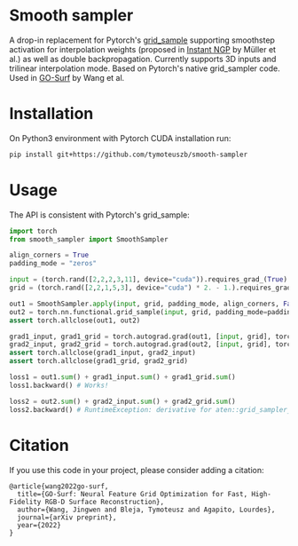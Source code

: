 # Smooth sampler

A drop-in replacement for Pytorch's [grid_sample](https://pytorch.org/docs/stable/generated/torch.nn.functional.grid_sample.html) supporting smoothstep activation for interpolation weights (proposed in [Instant NGP](https://nvlabs.github.io/instant-ngp/) by Müller et al.) as well as double backpropagation. Currently supports 3D inputs and trilinear interpolation mode. Based on Pytorch's native grid_sampler code. Used in [GO-Surf](https://jingwenwang95.github.io/go_surf/) by Wang et al.

# Installation

On Python3 environment with Pytorch CUDA installation run:

```bash
pip install git+https://github.com/tymoteuszb/smooth-sampler
```

# Usage

The API is consistent with Pytorch's grid_sample:

```python
import torch
from smooth_sampler import SmoothSampler

align_corners = True
padding_mode = "zeros"

input = (torch.rand([2,2,2,3,11], device="cuda")).requires_grad_(True)
grid = (torch.rand([2,2,1,5,3], device="cuda") * 2. - 1.).requires_grad_(True)

out1 = SmoothSampler.apply(input, grid, padding_mode, align_corners, False)
out2 = torch.nn.functional.grid_sample(input, grid, padding_mode=padding_mode, align_corners=align_corners)
assert torch.allclose(out1, out2)

grad1_input, grad1_grid = torch.autograd.grad(out1, [input, grid], torch.ones_like(out1), create_graph=True)
grad2_input, grad2_grid = torch.autograd.grad(out2, [input, grid], torch.ones_like(out2), create_graph=True)
assert torch.allclose(grad1_input, grad2_input)
assert torch.allclose(grad1_grid, grad2_grid)

loss1 = out1.sum() + grad1_input.sum() + grad1_grid.sum()
loss1.backward() # Works!

loss2 = out2.sum() + grad2_input.sum() + grad2_grid.sum()
loss2.backward() # RuntimeException: derivative for aten::grid_sampler_3d_backward is not implemented
```

# Citation

If you use this code in your project, please consider adding a citation:

```
@article{wang2022go-surf,
  title={GO-Surf: Neural Feature Grid Optimization for Fast, High-Fidelity RGB-D Surface Reconstruction},
  author={Wang, Jingwen and Bleja, Tymoteusz and Agapito, Lourdes},
  journal={arXiv preprint},
  year={2022}
}
```
